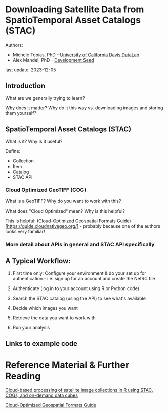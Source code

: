 # Downloading Satellite Data from SpatioTemporal Asset Catalogs (STAC)

Authors: 

* Michele Tobias, PhD - [University of California Davis DataLab](https://datalab.ucdavis.edu/)
* Alex Mandel, PhD - [Development Seed](https://developmentseed.org/)

last update: 2023-12-05



## Introduction

What are we generally trying to learn?

Why does it matter? Why do it this way vs. downloading images and storing them yourself?



## SpatioTemporal Asset Catalogs (STAC)

What is it? Why is it useful?

Define: 

* Collection
* Item
* Catalog
* STAC API


### Cloud Optimized GeoTIFF (COG)

What is a GeoTIFF? Why do you want to work with this?

What does "Cloud Optimized" mean? Why is this helpful?

This is helpful: (Cloud-Optimized Geospatial Formats Guide)[https://guide.cloudnativegeo.org/] - probably because one of the authors looks very familiar!


### More detail about APIs in general and STAC API specifically


## A Typical Workflow:

1. First time only: Configure your environment & do your set up for authentication - i.e. sign up for an account and create the NetRC file

1. Authenticate (log in to your account using R or Python code)

1. Search the STAC catalog (using the API) to see what's available

1. Decide which images you want

1. Retrieve the data you want to work with

1. Run your analysis



## Links to example code














# Reference Material & Further Reading

[Cloud-based processing of satellite image collections in R using STAC, COGs, and on-demand data cubes](https://r-spatial.org/r/2021/04/23/cloud-based-cubes.html)

[Cloud-Optimized Geospatial Formats Guide](https://guide.cloudnativegeo.org/)